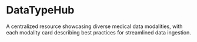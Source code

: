 # DataTypeHub
A centralized resource showcasing diverse medical data modalities, with each modality card  describing best practices for streamlined data ingestion.
